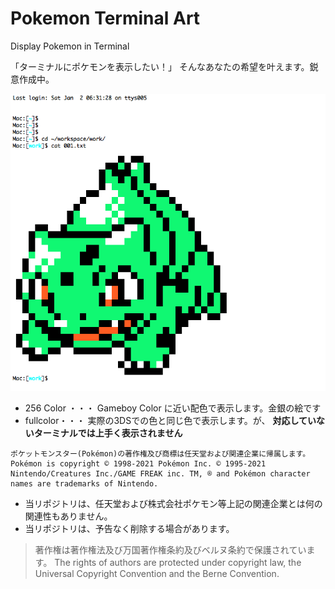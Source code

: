 # Pokemon Terminal Art

Display Pokemon in Terminal

「ターミナルにポケモンを表示したい！」
そんなあなたの希望を叶えます。鋭意作成中。

![Screen Shot](https://raw.githubusercontent.com/shinya/image-storage/master/pokemon-terminal-art/ss.png)

* 256 Color ・・・ Gameboy Color に近い配色で表示します。金銀の絵です
* fullcolor・・・ 実際の3DSでの色と同じ色で表示します。が、 **対応していないターミナルでは上手く表示されません**

```
ポケットモンスター(Pokémon)の著作権及び商標は任天堂および関連企業に帰属します。
Pokémon is copyright © 1998-2021 Pokémon Inc. © 1995-2021 Nintendo/Creatures Inc./GAME FREAK inc. TM, ® and Pokémon character names are trademarks of Nintendo.
```

* 当リポジトリは、任天堂および株式会社ポケモン等上記の関連企業とは何の関連性もありません。
* 当リポジトリは、予告なく削除する場合があります。

> 著作権は著作権法及び万国著作権条約及びベルヌ条約で保護されています。
> The rights of authors are protected under copyright law, the Universal Copyright Convention and the Berne Convention.

